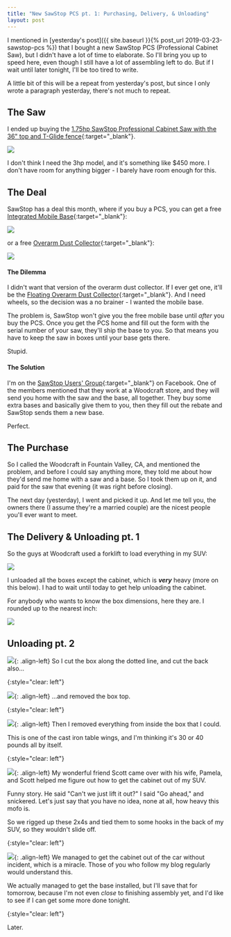 ```yaml
---
title: "New SawStop PCS pt. 1: Purchasing, Delivery, & Unloading"
layout: post
---
```

I mentioned in [yesterday's post]({{ site.baseurl }}{% post_url 2019-03-23-sawstop-pcs %}) that I bought a new SawStop PCS (Professional Cabinet Saw), but I didn't have a lot of time to elaborate. So I'll bring you up to speed here, even though I still have a lot of assembling left to do. But if I wait until later tonight, I'll be too tired to write.

A little bit of this will be a repeat from yesterday's post, but since I only wrote a paragraph yesterday, there's not much to repeat.

## The Saw

I ended up buying the [1.75hp SawStop Professional Cabinet Saw with the 36" top and T-Glide fence](https://www.woodcraft.com/products/sawstop-1-75-hp-professional-cabinet-saw-with-36-professional-t-glide-fence-system-pcs175-tgp236){:target="_blank"}.

![](/assets/images-posts/2019-03-24-01.jpg)

I don't think I need the 3hp model, and it's something like $450 more. I don't have room for anything bigger - I barely have room enough for this.

## The Deal

SawStop has a deal this month, where if you buy a PCS, you can get a free [Integrated Mobile Base](https://www.sawstop.com/table-saws/by-model/professional-cabinet-saw-mobilty){:target="_blank"}:

![](/assets/images-posts/2019-03-24-02.jpg)

or a free [Overarm Dust Collector](https://www.sawstop.com/table-saws/by-model/overarm-dust-collection){:target="_blank"}:

![](/assets/images-posts/2019-03-24-03.jpg)

#### The Dilemma

I didn't want that version of the overarm dust collector. If I ever get one, it'll be the [Floating Overarm Dust Collector](https://www.sawstop.com/table-saws/by-model/floating-overarm-dust-collection-guard){:target="_blank"}. And I need wheels, so the decision was a no brainer - I wanted the mobile base.

The problem is, SawStop won't give you the free mobile base until *after* you buy the PCS. Once you get the PCS home and fill out the form with the serial number of your saw, they'll ship the base to you. So that means you have to keep the saw in boxes until your base gets there.

Stupid.

#### The Solution

I'm on the [SawStop Users' Group](https://www.facebook.com/groups/sawstopusersgroup/){:target="_blank"} on Facebook. One of the members mentioned that they work at a Woodcraft store, and they will send you home with the saw and the base, all together. They buy some extra bases and basically give them to you, then they fill out the rebate and SawStop sends them a new base.

Perfect.

## The Purchase

So I called the Woodcraft in Fountain Valley, CA, and mentioned the problem, and before I could say anything more, they told me about how they'd send me home with a saw and a base. So I took them up on it, and paid for the saw that evening (it was right before closing).

The next day (yesterday), I went and picked it up. And let me tell you, the owners there (I assume they're a married couple) are the nicest people you'll ever want to meet.

## The Delivery & Unloading pt. 1

So the guys at Woodcraft used a forklift to load everything in my SUV:

![](/assets/images-posts/2019-03-24-04.jpg)

I unloaded all the boxes except the cabinet, which is ***very*** heavy (more on this below). I had to wait until today to get help unloading the cabinet.

For anybody who wants to know the box dimensions, here they are. I rounded up to the nearest inch:

![](/assets/images-posts/2019-03-24-05.jpg)

## Unloading pt. 2

![](/assets/images-posts/2019-03-24-06.jpg){: .align-left}
So I cut the box along the dotted line, and cut the back also...

{:style="clear: left"}

![](/assets/images-posts/2019-03-24-07.jpg){: .align-left}
...and removed the box top.

{:style="clear: left"}

![](/assets/images-posts/2019-03-24-08.jpg){: .align-left}
Then I removed everything from inside the box that I could.

This is one of the cast iron table wings, and I'm thinking it's 30 or 40 pounds all by itself.

{:style="clear: left"}

![](/assets/images-posts/2019-03-24-09.jpg){: .align-left}
My wonderful friend Scott came over with his wife, Pamela, and Scott helped me figure out how to get the cabinet out of my SUV.

Funny story. He said "Can't we just lift it out?" I said "Go ahead," and snickered. Let's just say that you have no idea, none at all, how heavy this mofo is.

So we rigged up these 2x4s and tied them to some hooks in the back of my SUV, so they wouldn't slide off.

{:style="clear: left"}

![](/assets/images-posts/2019-03-24-10.jpg){: .align-left}
We managed to get the cabinet out of the car without incident, which is a miracle. Those of you who follow my blog regularly would understand this.

We actually managed to get the base installed, but I'll save that for tomorrow, because I'm not even *close* to finishing assembly yet, and I'd like to see if I can get some more done tonight.

{:style="clear: left"}

Later.